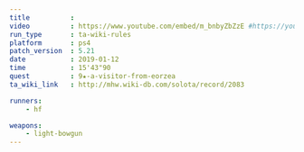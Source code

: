 ```yaml
---
title          :
video          : https://www.youtube.com/embed/m_bnbyZbZzE #https://youtu.be/m_bnbyZbZzE
run_type       : ta-wiki-rules
platform       : ps4
patch_version  : 5.21
date           : 2019-01-12
time           : 15'43"90
quest          : 9★-a-visitor-from-eorzea
ta_wiki_link   : http://mhw.wiki-db.com/solota/record/2083

runners:
    - hf

weapons:
    - light-bowgun
---
```

